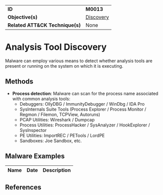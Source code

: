 |||
|---------|------------------------|
|**ID**|**M0013**|
|**Objective(s)**|[Discovery](https://github.com/MBCProject/mbc-markdown/tree/master/discovery)|
|**Related ATT&CK Technique(s)**|None|


Analysis Tool Discovery
=======================
Malware can employ various means to detect whether analysis tools are present or running on the system on which it is executing.

Methods
-------
* **Process detection**: Malware can scan for the process name associated with common analysis tools: 
   * Debuggers: OllyDBG / ImmunityDebugger / WinDbg / IDA Pro
   * SysInternals Suite Tools (Process Explorer / Process Monitor / Regmon / Filemon, TCPView, Autoruns)
   * PCAP Utilities: Wireshark / Dumpcap
   * Process Utilities: ProcessHacker / SysAnalyzer / HookExplorer / SysInspector
   * PE Utilities: ImportREC / PETools / LordPE
   * Sandboxes: Joe Sandbox, etc.

Malware Examples
----------------
|Name|Date|Description|
|-----------------------------|--------|-----------------------------|


References
----------
